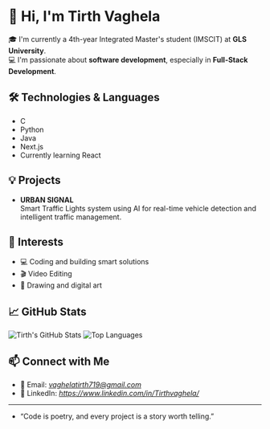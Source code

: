 # 👋 Hi, I'm Tirth Vaghela

🎓 I'm currently a 4th-year Integrated Master's student (IMSCIT) at **GLS University**.  
💻 I'm passionate about **software development**, especially in **Full-Stack Development**.

## 🛠️ Technologies & Languages

- C
- Python
- Java
- Next.js
- Currently learning React

## 💡 Projects

- **URBAN SIGNAL**  
  Smart Traffic Lights system using AI for real-time vehicle detection and intelligent traffic management.

## 🎯 Interests

- 💻 Coding and building smart solutions  
- 🎬 Video Editing  
- 🎨 Drawing and digital art  

## 📈 GitHub Stats

<!-- You can customize these using GitHub Readme Stats or other widgets -->
![Tirth's GitHub Stats](https://github-readme-stats.vercel.app/api?username=tirthvaghela&show_icons=true&theme=radical)
![Top Languages](https://github-readme-stats.vercel.app/api/top-langs/?username=tirthvaghela&layout=compact&theme=radical)

## 📫 Connect with Me

- 📧 Email: *vaghelatirth719@gmail.com*
- 🔗 LinkedIn: *https://www.linkedin.com/in/Tirthvaghela/* 

---
- “Code is poetry, and every project is a story worth telling.”
<!-- Feel free to update or expand it anytime! -->
